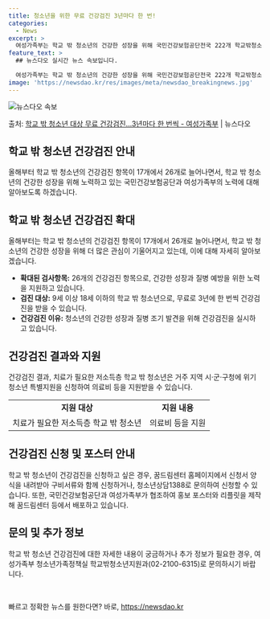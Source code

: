 ```yaml
---
title: 청소년을 위한 무료 건강검진 3년마다 한 번!
categories:
  - News
excerpt: >
  여성가족부는 학교 밖 청소년의 건강한 성장을 위해 국민건강보험공단전국 222개 학교밖청소년지원센터(이하 꿈드…
feature_text: >
  ## 뉴스다오 실시간 뉴스 속보입니다.

  여성가족부는 학교 밖 청소년의 건강한 성장을 위해 국민건강보험공단전국 222개 학교밖청소년지원센터(이하 꿈드…
image: 'https://newsdao.kr/res/images/meta/newsdao_breakingnews.jpg'
---
```


![뉴스다오 속보](https://newsdao.kr/res/images/meta/newsdao_breakingnews.jpg)

<p>출처: <a href="https://newsdao.kr/3676" rel="dofollow">학교 밖 청소년 대상 무료 건강검진…3년마다 한 번씩 - 여성가족부</a> | 뉴스다오</p>

<h2 data-ke-size="size26">학교 밖 청소년 건강검진 안내</h2>
<p data-ke-size="size16">올해부터 학교 밖 청소년의 건강검진 항목이 17개에서 26개로 늘어나면서, 학교 밖 청소년의 건강한 성장을 위해 노력하고 있는 국민건강보험공단과 여성가족부의 노력에 대해 알아보도록 하겠습니다.</p>

<h2 data-ke-size="size24">학교 밖 청소년 건강검진 확대</h2>
<p data-ke-size="size16">올해부터는 학교 밖 청소년의 건강검진 항목이 17개에서 26개로 늘어나면서, 학교 밖 청소년의 건강한 성장을 위해 더 많은 관심이 기울어지고 있는데, 이에 대해 자세히 알아보겠습니다.</p>
<ul>
  <li><b>확대된 검사항목:</b> 26개의 건강검진 항목으로, 건강한 성장과 질병 예방을 위한 노력을 지원하고 있습니다.</li>
  <li><b>검진 대상:</b> 9세 이상 18세 이하의 학교 밖 청소년으로, 무료로 3년에 한 번씩 건강검진을 받을 수 있습니다.</li>
  <li><b>건강검진 이유:</b> 청소년의 건강한 성장과 질병 조기 발견을 위해 건강검진을 실시하고 있습니다.</li>
</ul>

<h2 data-ke-size="size24">건강검진 결과와 지원</h2>
<p data-ke-size="size16">건강검진 결과, 치료가 필요한 저소득층 학교 밖 청소년은 거주 지역 시·군·구청에 위기청소년 특별지원을 신청하여 의료비 등을 지원받을 수 있습니다.</p>
<table>
  <tr>
    <td style="text-align: center; height: 17px;"><b>지원 대상</b></td>
    <td style="text-align: center; height: 17px;"><b>지원 내용</b></td>
  </tr>
  <tr>
    <td style="text-align: center; height: 17px;">치료가 필요한 저소득층 학교 밖 청소년</td>
    <td style="text-align: center; height: 17px;">의료비 등을 지원</td>
  </tr>
</table>

<h2 data-ke-size="size24">건강검진 신청 및 포스터 안내</h2>
<p data-ke-size="size16">학교 밖 청소년이 건강검진을 신청하고 싶은 경우, 꿈드림센터 홈페이지에서 신청서 양식을 내려받아 구비서류와 함께 신청하거나, 청소년상담1388로 문의하여 신청할 수 있습니다. 또한, 국민건강보험공단과 여성가족부가 협조하여 홍보 포스터와 리플릿을 제작해 꿈드림센터 등에서 배포하고 있습니다.</p>

<h2 data-ke-size="size24">문의 및 추가 정보</h2>
<p data-ke-size="size16">학교 밖 청소년 건강검진에 대한 자세한 내용이 궁금하거나 추가 정보가 필요한 경우, 여성가족부 청소년가족정책실 학교밖청소년지원과(02-2100-6315)로 문의하시기 바랍니다.</p>
<p data-ke-size="size16">&nbsp;</p> 

빠르고 정확한 뉴스를 원한다면? 바로, <a href="https://newsdao.kr" rel="dofollow">https://newsdao.kr</a>


